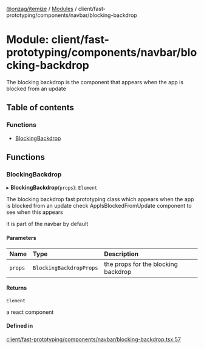 [@onzag/itemize](../README.md) / [Modules](../modules.md) / client/fast-prototyping/components/navbar/blocking-backdrop

# Module: client/fast-prototyping/components/navbar/blocking-backdrop

The blocking backdrop is the component that appears when the app is blocked from an update

## Table of contents

### Functions

- [BlockingBackdrop](client_fast_prototyping_components_navbar_blocking_backdrop.md#blockingbackdrop)

## Functions

### BlockingBackdrop

▸ **BlockingBackdrop**(`props`): `Element`

The blocking backdrop fast prototyping class which appears when the app is blocked
from an update check AppIsBlockedFromUpdate component to see when this appears

it is part of the navbar by default

#### Parameters

| Name | Type | Description |
| :------ | :------ | :------ |
| `props` | `BlockingBackdropProps` | the props for the blocking backdrop |

#### Returns

`Element`

a react component

#### Defined in

[client/fast-prototyping/components/navbar/blocking-backdrop.tsx:57](https://github.com/onzag/itemize/blob/59702dd5/client/fast-prototyping/components/navbar/blocking-backdrop.tsx#L57)

